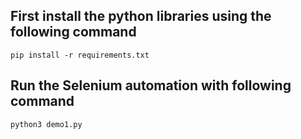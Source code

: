 ## First install the python libraries using the following command
`pip install -r requirements.txt`

## Run the Selenium automation with following command
`python3 demo1.py`